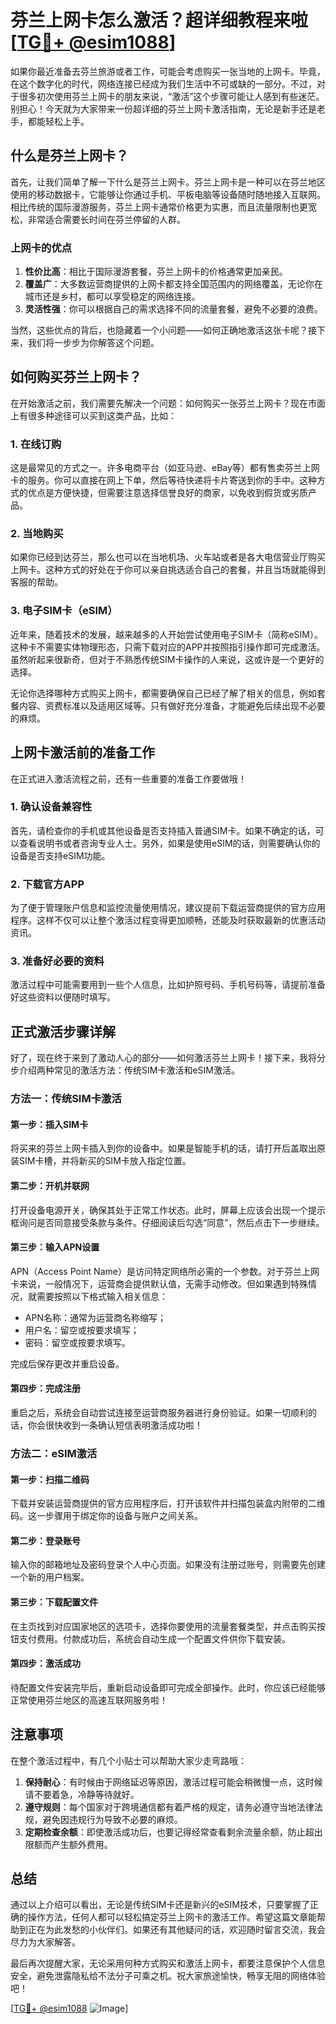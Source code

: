 # 芬兰上网卡怎么激活？超详细教程来啦[[TG💪+ @esim1088](https://t.me/s/esim1088)]

如果你最近准备去芬兰旅游或者工作，可能会考虑购买一张当地的上网卡。毕竟，在这个数字化的时代，网络连接已经成为我们生活中不可或缺的一部分。不过，对于很多初次使用芬兰上网卡的朋友来说，“激活”这个步骤可能让人感到有些迷茫。别担心！今天就为大家带来一份超详细的芬兰上网卡激活指南，无论是新手还是老手，都能轻松上手。

## 什么是芬兰上网卡？

首先，让我们简单了解一下什么是芬兰上网卡。芬兰上网卡是一种可以在芬兰地区使用的移动数据卡，它能够让你通过手机、平板电脑等设备随时随地接入互联网。相比传统的国际漫游服务，芬兰上网卡通常价格更为实惠，而且流量限制也更宽松，非常适合需要长时间在芬兰停留的人群。

### 上网卡的优点

1. **性价比高**：相比于国际漫游套餐，芬兰上网卡的价格通常更加亲民。
2. **覆盖广**：大多数运营商提供的上网卡都支持全国范围内的网络覆盖，无论你在城市还是乡村，都可以享受稳定的网络连接。
3. **灵活性强**：你可以根据自己的需求选择不同的流量套餐，避免不必要的浪费。

当然，这些优点的背后，也隐藏着一个小问题——如何正确地激活这张卡呢？接下来，我们将一步步为你解答这个问题。

## 如何购买芬兰上网卡？

在开始激活之前，我们需要先解决一个问题：如何购买一张芬兰上网卡？现在市面上有很多种途径可以买到这类产品，比如：

### 1. 在线订购

这是最常见的方式之一。许多电商平台（如亚马逊、eBay等）都有售卖芬兰上网卡的服务。你可以直接在网上下单，然后等待快递将卡片寄送到你的手中。这种方式的优点是方便快捷，但需要注意选择信誉良好的商家，以免收到假货或劣质产品。

### 2. 当地购买

如果你已经到达芬兰，那么也可以在当地机场、火车站或者是各大电信营业厅购买上网卡。这种方式的好处在于你可以亲自挑选适合自己的套餐，并且当场就能得到客服的帮助。

### 3. 电子SIM卡（eSIM）

近年来，随着技术的发展，越来越多的人开始尝试使用电子SIM卡（简称eSIM）。这种卡不需要实体物理形态，只需下载对应的APP并按照指引操作即可完成激活。虽然听起来很新奇，但对于不熟悉传统SIM卡操作的人来说，这或许是一个更好的选择。

无论你选择哪种方式购买上网卡，都需要确保自己已经了解了相关的信息，例如套餐内容、资费标准以及适用区域等。只有做好充分准备，才能避免后续出现不必要的麻烦。

## 上网卡激活前的准备工作

在正式进入激活流程之前，还有一些重要的准备工作要做哦！

### 1. 确认设备兼容性

首先，请检查你的手机或其他设备是否支持插入普通SIM卡。如果不确定的话，可以查看说明书或者咨询专业人士。另外，如果是使用eSIM的话，则需要确认你的设备是否支持eSIM功能。

### 2. 下载官方APP

为了便于管理账户信息和监控流量使用情况，建议提前下载运营商提供的官方应用程序。这样不仅可以让整个激活过程变得更加顺畅，还能及时获取最新的优惠活动资讯。

### 3. 准备好必要的资料

激活过程中可能需要用到一些个人信息，比如护照号码、手机号码等，请提前准备好这些资料以便随时填写。

## 正式激活步骤详解

好了，现在终于来到了激动人心的部分——如何激活芬兰上网卡！接下来，我将分步介绍两种常见的激活方法：传统SIM卡激活和eSIM激活。

### 方法一：传统SIM卡激活

#### 第一步：插入SIM卡
将买来的芬兰上网卡插入到你的设备中。如果是智能手机的话，请打开后盖取出原装SIM卡槽，并将新买的SIM卡放入指定位置。

#### 第二步：开机并联网
打开设备电源开关，确保其处于正常工作状态。此时，屏幕上应该会出现一个提示框询问是否同意接受条款与条件。仔细阅读后勾选“同意”，然后点击下一步继续。

#### 第三步：输入APN设置
APN（Access Point Name）是访问特定网络所必需的一个参数。对于芬兰上网卡来说，一般情况下，运营商会提供默认值，无需手动修改。但如果遇到特殊情况，就需要按照以下格式输入相关信息：
- APN名称：通常为运营商名称缩写；
- 用户名：留空或按要求填写；
- 密码：留空或按要求填写。

完成后保存更改并重启设备。

#### 第四步：完成注册
重启之后，系统会自动尝试连接至运营商服务器进行身份验证。如果一切顺利的话，你会很快收到一条确认短信表明激活成功啦！

### 方法二：eSIM激活

#### 第一步：扫描二维码
下载并安装运营商提供的官方应用程序后，打开该软件并扫描包装盒内附带的二维码。这一步骤用于绑定你的设备与账户之间关系。

#### 第二步：登录账号
输入你的邮箱地址及密码登录个人中心页面。如果没有注册过账号，则需要先创建一个新的用户档案。

#### 第三步：下载配置文件
在主页找到对应国家地区的选项卡，选择你要使用的流量套餐类型，并点击购买按钮支付费用。付款成功后，系统会自动生成一个配置文件供你下载安装。

#### 第四步：激活成功
待配置文件安装完毕后，重新启动设备即可完成全部操作。此时，你应该已经能够正常使用芬兰地区的高速互联网服务啦！

## 注意事项

在整个激活过程中，有几个小贴士可以帮助大家少走弯路哦：

1. **保持耐心**：有时候由于网络延迟等原因，激活过程可能会稍微慢一点，这时候请不要着急，冷静等待就好。
2. **遵守规则**：每个国家对于跨境通信都有着严格的规定，请务必遵守当地法律法规，避免因违规行为导致不必要的麻烦。
3. **定期检查余额**：即使激活成功后，也要记得经常查看剩余流量余额，防止超出限额而产生额外费用。

## 总结

通过以上介绍可以看出，无论是传统SIM卡还是新兴的eSIM技术，只要掌握了正确的操作方法，任何人都可以轻松搞定芬兰上网卡的激活工作。希望这篇文章能帮助到正在为此发愁的小伙伴们。如果还有其他疑问的话，欢迎随时留言交流，我会尽力为大家解答。

最后再次提醒大家，无论采用何种方式购买和激活上网卡，都要注意保护个人信息安全，避免泄露隐私给不法分子可乘之机。祝大家旅途愉快，畅享无阻的网络体验吧！

[[TG💪+ @esim1088](https://t.me/s/esim1088) ![Image](https://i.postimg.cc/4NQfJmqS/Snipaste-2025-05-13-00-14-12.png)]